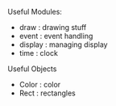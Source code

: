 Useful Modules:

- draw      :   drawing stuff
- event     :   event handling
- display   :   managing display
- time      :   clock


Useful Objects
- Color     :   color
- Rect      :   rectangles